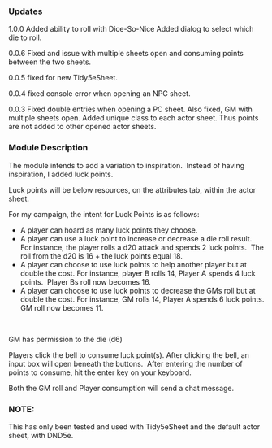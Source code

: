 <h3>Updates</h3>
<p>
  1.0.0
  Added ability to roll with Dice-So-Nice
  Added dialog to select which die to roll.
</p>
<p>
  0.0.6
 Fixed and issue with multiple sheets open and consuming points between the two sheets. 
</p>
<p>
  0.0.5
 fixed for new Tidy5eSheet.
</p>
<p>
  0.0.4
 fixed console error when opening an NPC sheet.
</p>
<p>
  0.0.3
 Fixed double entries when opening a PC sheet.
 Also fixed, GM with multiple sheets open. Added unique class to each actor sheet. Thus points are not added to other opened actor sheets.
</p>

<h3>Module Description</h3>
<p>The module intends to add a variation to inspiration.&nbsp; Instead of having inspiration, I added luck points.&nbsp;&nbsp;</p>
<p>Luck points will be below resources, on the attributes tab, within the actor sheet.&nbsp;</p>
<p>For my campaign, the intent for Luck Points is as follows:</p>
<ul>
<li>A player can hoard as many luck points they choose.&nbsp;</li>
<li>A player can use a luck point to increase or decrease a die roll result.&nbsp; For instance, the player rolls a d20 attack and spends 2 luck points.&nbsp; The roll from the d20 is 16 + the luck points equal 18.</li>
<li>A player can choose to use luck points to help another player but at double the cost. For instance, player B rolls 14, Player A spends 4 luck points.&nbsp; Player Bs roll now becomes 16.&nbsp;</li>
<li>A player can choose to use luck points to decrease the GMs roll but at double the cost. For instance, GM rolls 14, Player A spends 6 luck points. GM roll now becomes 11.</li>
</ul>
<p>&nbsp;</p>
<p>GM has permission to the die (d6)</p>
<p>Players click the bell to consume luck point(s). After clicking the bell, an input box will open beneath the buttons.&nbsp; After entering the number of points to consume, hit the enter key on your keyboard.&nbsp;</p>
<p>Both the GM roll and Player consumption will send a chat message.&nbsp;&nbsp;</p>

<h3>NOTE:</h3>
<p>This has only been tested and used with Tidy5eSheet and the default actor sheet, with DND5e.</p>

